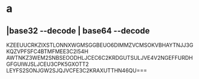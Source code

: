 # a 
## |base32 --decode | base64 --decode

KZEEUUCRKZIXSTLONNXWGMSGGBEUO6DIMMZVCMSOKVBHAYTNJJ3GKQZVPFSFC4BTMFMEE3C2I54H
AWTNKZ3WEM2SNBSEOODHLJCEC6C2KRDGUTSULJVE4V2NGEFFURDHGFGUIWJSLJCEU3CPK5GXOTT2
LEYFS2SONJGW2SJQJVCFE3C2KRAXUTTHN46QU===
